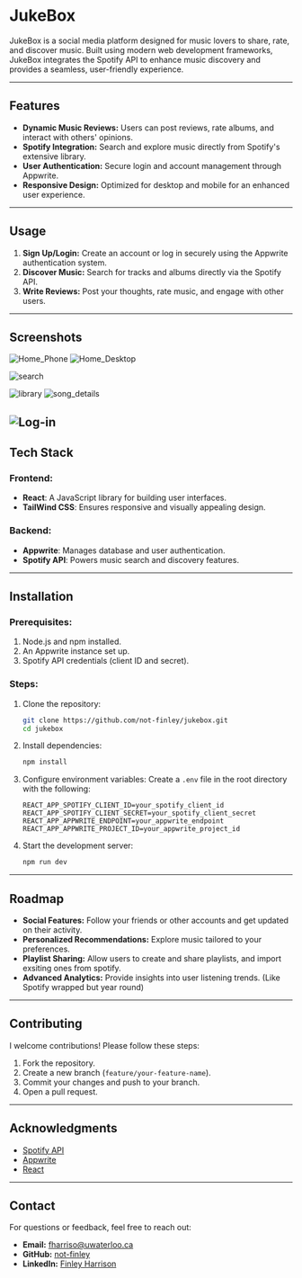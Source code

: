 # JukeBox

JukeBox is a social media platform designed for music lovers to share, rate, and discover music. Built using modern web development frameworks, JukeBox integrates the Spotify API to enhance music discovery and provides a seamless, user-friendly experience.

---

## Features

- **Dynamic Music Reviews:** Users can post reviews, rate albums, and interact with others' opinions.
- **Spotify Integration:** Search and explore music directly from Spotify's extensive library.
- **User Authentication:** Secure login and account management through Appwrite.
- **Responsive Design:** Optimized for desktop and mobile for an enhanced user experience.

---
## Usage

1. **Sign Up/Login:** Create an account or log in securely using the Appwrite authentication system.
2. **Discover Music:** Search for tracks and albums directly via the Spotify API.
3. **Write Reviews:** Post your thoughts, rate music, and engage with other users.
---
## Screenshots
![Home_Phone](https://github.com/user-attachments/assets/efffe66b-0db8-4f01-9efa-0443d9558e7c)
![Home_Desktop](https://github.com/user-attachments/assets/b60e1fcb-27b1-42c3-8a90-8726d7fad46e)

![search](https://github.com/user-attachments/assets/24a8b76e-086e-45fc-9e2f-8688abebba00)

![library](https://github.com/user-attachments/assets/5e8de02b-c956-4064-9686-5ebb11520875)
![song_details](https://github.com/user-attachments/assets/ad1d7151-66ca-424b-8cd9-db2817e76e97)



![Log-in](https://github.com/user-attachments/assets/e7bf31eb-76f9-4692-b851-cdcbd92b47c1)
---

## Tech Stack

### Frontend:
- **React**: A JavaScript library for building user interfaces.
- **TailWind CSS**: Ensures responsive and visually appealing design.

### Backend:
- **Appwrite**: Manages database and user authentication.
- **Spotify API**: Powers music search and discovery features.

---

## Installation

### Prerequisites:
1. Node.js and npm installed.
2. An Appwrite instance set up.
3. Spotify API credentials (client ID and secret).

### Steps:

1. Clone the repository:
   ```bash
   git clone https://github.com/not-finley/jukebox.git
   cd jukebox
   ```

2. Install dependencies:
   ```bash
   npm install
   ```

3. Configure environment variables:
   Create a `.env` file in the root directory with the following:
   ```env
   REACT_APP_SPOTIFY_CLIENT_ID=your_spotify_client_id
   REACT_APP_SPOTIFY_CLIENT_SECRET=your_spotify_client_secret
   REACT_APP_APPWRITE_ENDPOINT=your_appwrite_endpoint
   REACT_APP_APPWRITE_PROJECT_ID=your_appwrite_project_id
   ```

4. Start the development server:
   ```bash
   npm run dev
   ```

---


## Roadmap
- **Social Features:** Follow your friends or other accounts and get updated on their activity.
- **Personalized Recommendations:** Explore music tailored to your preferences.
- **Playlist Sharing:** Allow users to create and share playlists, and import exsiting ones from spotify.
- **Advanced Analytics:** Provide insights into user listening trends. (Like Spotify wrapped but year round)

---

## Contributing

I welcome contributions! Please follow these steps:

1. Fork the repository.
2. Create a new branch (`feature/your-feature-name`).
3. Commit your changes and push to your branch.
4. Open a pull request.

---

## Acknowledgments

- [Spotify API](https://developer.spotify.com/documentation/web-api/)
- [Appwrite](https://appwrite.io/)
- [React](https://reactjs.org/)

---

## Contact

For questions or feedback, feel free to reach out:
- **Email:** [fharriso@uwaterloo.ca](mailto:fharriso@uwaterloo.ca)
- **GitHub:** [not-finley](https://github.com/not-finley)
- **LinkedIn:** [Finley Harrison](https://www.linkedin.com/in/finley-harrison-163b16291/)

